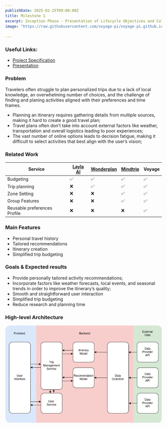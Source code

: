 ```yaml
---
publishDate: 2025-02-25T09:00:00Z
title: Milestone 1
excerpt: Inception Phase - Presentation of Lifecycle Objectives and Calendar for the Project.
image: "https://raw.githubusercontent.com/voyage-pi/voyage-pi.github.io/c4278f2b27534f122aa9abbced8a022ee96f1941/src/assets/images/Mls1.png"

---
```


### Useful Links:

- [Project Specification](https://drive.google.com/file/d/1nK7XlZAsDgLFSjN2aXheFGKaIJo35WSg/view?usp=sharing)
- [Presentation](https://drive.google.com/file/d/1lBI_FNm6EyifWQNjonMYfSIt_BlSgYmB/view?usp=sharing)

### Problem

Travelers often struggle to plan personalized trips due to a lack of local knowledge, an overwhelming number of choices, and the challenge of finding and planing activities aligned with their preferences and time frames. 

- Planning an itinerary requires gathering details from multiple sources, making it hard to create a good travel plan;
- Travel plans often don’t take into account external factors like weather, transportation and overall logistics leading to poor experiences;
- The vast number of online options leads to decision fatigue, making it difficult to select activities that best align with the user’s vision;

### Related Work

| Service | [Layla AI](https://layla.ai/?utm_medium=tripplanner) | [Wonderplan](https://wonderplan.ai/) | [Mindtrip](https://mindtrip.ai) | Voyage |
| --- | --- | --- | --- | --- |
| Budgeting | ✅ | ✅ | ✅ | ✅ |
| Trip planning | ❌ | ✅ | ✅ | ✅ |
| Zone Setting | ❌ | ❌ | ✅ | ✅ |
| Group Features | ❌ | ❌ | ✅ | ✅ |
| Reusable preferences Profile | ❌ | ❌ | ❌ | ✅ |

### Main Features

- Personal travel history
- Tailored recommendations
- Itinerary creation
- Simplified trip budgeting

### Goals & Expected results

- Provide personally tailored activity recommendations;
- Incorporate factors like weather forecasts, local events, and seasonal trends in order to improve the itinerary’s quality;
- Smooth and straightforward user interaction
- Simplified trip budgeting
- Reduce research and planning time

### High-level Architecture

![image](../../assets/images/StartingArchitecture.png)

